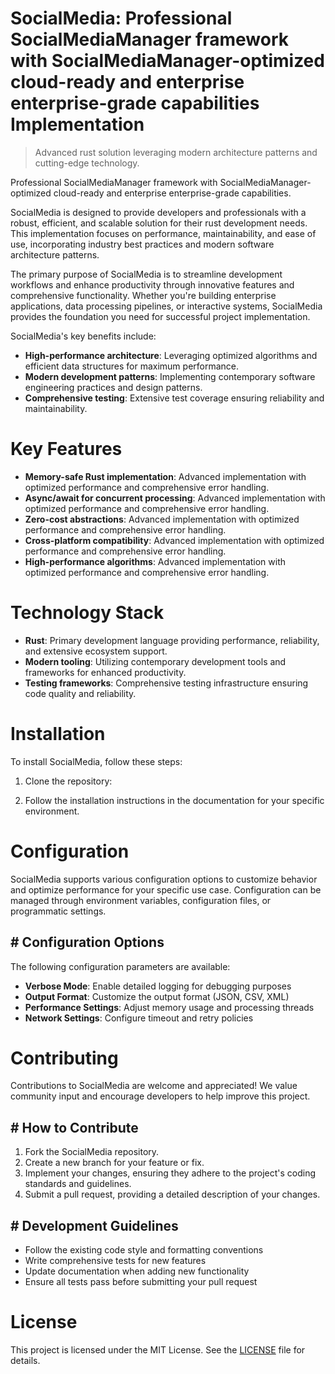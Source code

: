 <!-- fallback_SocialMedia_20250810081453_63214 -->

# SocialMedia: Professional SocialMediaManager framework with SocialMediaManager-optimized cloud-ready and enterprise enterprise-grade capabilities Implementation
> Advanced rust solution leveraging modern architecture patterns and cutting-edge technology.

Professional SocialMediaManager framework with SocialMediaManager-optimized cloud-ready and enterprise enterprise-grade capabilities.

SocialMedia is designed to provide developers and professionals with a robust, efficient, and scalable solution for their rust development needs. This implementation focuses on performance, maintainability, and ease of use, incorporating industry best practices and modern software architecture patterns.

The primary purpose of SocialMedia is to streamline development workflows and enhance productivity through innovative features and comprehensive functionality. Whether you're building enterprise applications, data processing pipelines, or interactive systems, SocialMedia provides the foundation you need for successful project implementation.

SocialMedia's key benefits include:

* **High-performance architecture**: Leveraging optimized algorithms and efficient data structures for maximum performance.
* **Modern development patterns**: Implementing contemporary software engineering practices and design patterns.
* **Comprehensive testing**: Extensive test coverage ensuring reliability and maintainability.

# Key Features

* **Memory-safe Rust implementation**: Advanced implementation with optimized performance and comprehensive error handling.
* **Async/await for concurrent processing**: Advanced implementation with optimized performance and comprehensive error handling.
* **Zero-cost abstractions**: Advanced implementation with optimized performance and comprehensive error handling.
* **Cross-platform compatibility**: Advanced implementation with optimized performance and comprehensive error handling.
* **High-performance algorithms**: Advanced implementation with optimized performance and comprehensive error handling.

# Technology Stack

* **Rust**: Primary development language providing performance, reliability, and extensive ecosystem support.
* **Modern tooling**: Utilizing contemporary development tools and frameworks for enhanced productivity.
* **Testing frameworks**: Comprehensive testing infrastructure ensuring code quality and reliability.

# Installation

To install SocialMedia, follow these steps:

1. Clone the repository:


2. Follow the installation instructions in the documentation for your specific environment.

# Configuration

SocialMedia supports various configuration options to customize behavior and optimize performance for your specific use case. Configuration can be managed through environment variables, configuration files, or programmatic settings.

## # Configuration Options

The following configuration parameters are available:

* **Verbose Mode**: Enable detailed logging for debugging purposes
* **Output Format**: Customize the output format (JSON, CSV, XML)
* **Performance Settings**: Adjust memory usage and processing threads
* **Network Settings**: Configure timeout and retry policies

# Contributing

Contributions to SocialMedia are welcome and appreciated! We value community input and encourage developers to help improve this project.

## # How to Contribute

1. Fork the SocialMedia repository.
2. Create a new branch for your feature or fix.
3. Implement your changes, ensuring they adhere to the project's coding standards and guidelines.
4. Submit a pull request, providing a detailed description of your changes.

## # Development Guidelines

* Follow the existing code style and formatting conventions
* Write comprehensive tests for new features
* Update documentation when adding new functionality
* Ensure all tests pass before submitting your pull request

# License

This project is licensed under the MIT License. See the [LICENSE](https://github.com/laurindoisaac/SocialMedia/blob/main/LICENSE) file for details.
